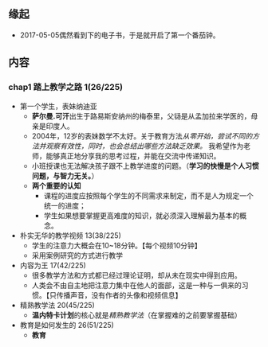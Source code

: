 ##  缘起
+ 2017-05-05偶然看到下的电子书，于是就开启了第一个番茄钟。

##  内容
###  chap1 踏上教学之路 1(26/225)
+ 第一个学生，表妹纳迪亚
	+ **萨尔曼.可汗**出生于路易斯安纳州的梅泰里，父铴是从孟加拉来学医的，母亲是印度人。
	+ 2004年，12岁的表妹数学不太好。关于教育方法*从零开始，尝试不同的方法并观察有效性，同时，也会总结出哪些方法缺乏效果。* 我希望作为老师，能够真正地分享我的思考过程，并能在交流中传递知识。
	+ 小班授课也无法解决孩子跟不上教学进度的问题。（**学习的快慢是个人习惯问题，与智力无关。**）
	+ **两个重要的认知**
		+ 课程的进度应按照每个学生的不同需求来制定，而不是人为规定一个统一的进度；
		+ 学生如果想要掌握更高难度的知识，就必须深入理解最为基本的概念。
+ 朴实无华的教学视频  13(38/225)
	+ 学生的注意力大概会在10~18分钟。【每个视频10分钟】
	+ 采用案例研究的方式进行教学
+ 内容为王 17(42/225)
	+ 很多教学方法和方式都已经过理论证明，却从未在现实中得到应用。
	+ 人类会不由自主地把注意力集中在他人的面部，这是一种与一俱来的习惯。【只传播声音，没有作者的头像和视频信息】
+ 精熟教学法 20(45/225)
	+ **温内特卡计划**的核心就是*精熟教学法*（在掌握难的之前要掌握基础）
+ 教育是如何发生的 26(51/225)
	+ **教育**






















